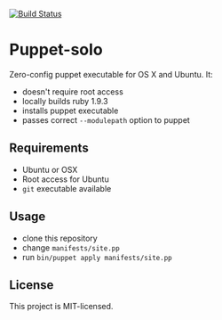 [![Build Status](https://secure.travis-ci.org/sheerun/puppet-solo.png?branch=master)](http://travis-ci.org/sheerun/puppet-solo)

# Puppet-solo

Zero-config puppet executable for OS X and Ubuntu. It:

* doesn't require root access
* locally builds ruby 1.9.3
* installs puppet executable
* passes correct `--modulepath` option to puppet

## Requirements

* Ubuntu or OSX
* Root access for Ubuntu
* `git` executable available

## Usage

* clone this repository
* change `manifests/site.pp`
* run `bin/puppet apply manifests/site.pp`

## License

This project is MIT-licensed.
